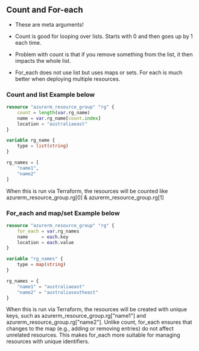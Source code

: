## Count and For-each

* These are meta arguments!

* Count is good for looping over lists. Starts with 0 and then goes up by 1 each time. 
* Problem with count is that if you remove something from the list, it then impacts the whole list. 

* For_each does not use list but uses maps or sets. For each is much better when deploying multiple resources. 

### Count and list Example below

```terraform
resource "azurerm_resource_group" "rg" {
    count = length(var.rg_name)
    name = var.rg_name[count.index]
    location = "australiaeast"
}

variable rg_name {
    type = list(string)
}

rg_names = [
    "name1",
    "name2"
]

```

When this is run via Terraform, the resources will be counted like azurerm_resource_group.rg[0] & azurerm_resource_group.rg[1] 

### For_each and map/set Example below

```terraform
resource "azurerm_resource_group" "rg" {
    for_each = var.rg_names
    name     = each.key
    location = each.value
}

variable "rg_names" {
    type = map(string)
}

rg_names = {
    "name1" = "australiaeast"
    "name2" = "australiasoutheast"
}
```
When this is run via Terraform, the resources will be created with unique keys, such as azurerm_resource_group.rg["name1"] and azurerm_resource_group.rg["name2"]. Unlike count, for_each ensures that changes to the map (e.g., adding or removing entries) do not affect unrelated resources. This makes for_each more suitable for managing resources with unique identifiers.